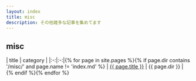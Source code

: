 ```yaml
---
layout: index
title: misc
description: その他雑多な記事を集めてます
---
```


## misc

| title | category |
|:-:|:-:|{% for page in site.pages %}{% if page.dir contains '/misc/' and page.name != 'index.md' %}
| <a href="{{ page.url }}">{{ page.title }}</a> | {{ page.dir }} | {% endif %}{% endfor %}
